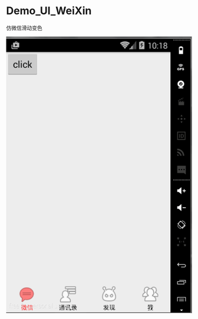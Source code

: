 # Demo_UI_WeiXin
仿微信滑动变色

![image](https://github.com/Developmc/Demo_UI_WeiXin/blob/master/Demo_weixin.gif)
